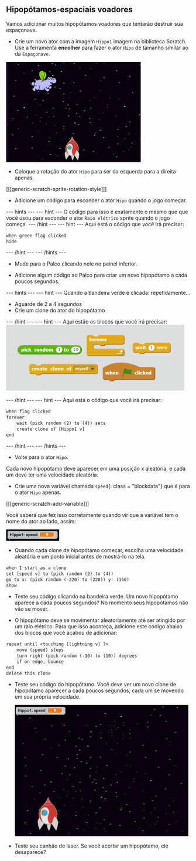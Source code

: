 ## Hipopótamos-espaciais voadores

Vamos adicionar muitos hipopótamos voadores que tentarão destruir sua espaçonave.

+ Crie um novo ator com a imagem `Hippo1` imagem na biblioteca Scratch. Use a ferramenta **encolher** para fazer o ator `Hipo` de tamanho similar ao da `Espaçonave`.

![captura de tela](images/invaders-hippo.png)

+ Coloque a rotação do ator `Hipo` para ser da esquerda para a direita apenas.

[[[generic-scratch-sprite-rotation-style]]]

+ Adicione um código para esconder o ator `Hipo` quando o jogo começar.

\--- hints \--- \--- hint \--- O código para isso é exatamente o mesmo que que você usou para esconder o ator `Raio elétrico` sprite quando o jogo começa. \--- /hint \--- \--- hint \--- Aqui está o código que você irá precisar:

```blocks
when green flag clicked
hide
```

\--- /hint \--- \--- /hints \---

+ Mude para o Palco clicando nele no painel inferior.

+ Adicione algum código ao Palco para criar um novo hipopótamo a cada poucos segundos.

\--- hints \--- \--- hint \--- Quando a bandeira verde é clicada: repetidamente...

+ Aguarde de 2 a 4 segundos
+ Crie um clone do ator do hipopótamo

\--- /hint \--- \--- hint \--- Aqui estão os blocos que você irá precisar: ![Dica de clone de hipopótamo](images/clone-hippo-hint.png)

\--- /hint \--- \--- hint \--- Aqui está o código que você irá precisar:

```blocks
when flag clicked
forever
    wait (pick random (2) to (4)) secs
    create clone of [Hippo1 v]
end
```

\--- /hint \--- \--- /hints \---

+ Volte para o ator `Hipo`.

Cada novo hipopótamo deve aparecer em uma posição x aleatória, e cada um deve ter uma velocidade aleatória.

+ Crie uma nova variável chamada `speed`{: class = "blockdata"} que é para o ator `Hipo` apenas.

[[[generic-scratch-add-variable]]]

Você saberá que fez isso corretamente quando vir que a variável tem o nome do ator ao lado, assim:

![captura de tela](images/invaders-var-test.png)

+ Quando cada clone de hipopótamo começar, escolha uma velocidade aleatória e um ponto inicial antes de mostrá-lo na tela.

```blocks
when I start as a clone
set [speed v] to (pick random (2) to (4))
go to x: (pick random (-220) to (220)) y: (150)
show
```

+ Teste seu código clicando na bandeira verde. Um novo hipopótamo aparece a cada poucos segundos? No momento seus hipopótamos não vão se mover.

+ O hipopótamo deve se movimentar aleatoriamente até ser atingido por um raio elétrico. Para que isso aconteça, adicione este código abaixo dos blocos que você acabou de adicionar:

```blocks
repeat until <touching [lightning v] ?>
    move (speed) steps
    turn right (pick random (-10) to (10)) degrees
    if on edge, bounce
end
delete this clone
```

+ Teste seu código do hipopótamo. Você deve ver um novo clone de hipopótamo aparecer a cada poucos segundos, cada um se movendo em sua própria velocidade.
    
    ![captura de tela](images/hippo-clones.gif)

+ Teste seu canhão de laser. Se você acertar um hipopótamo, ele desaparece?
